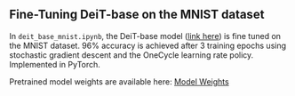 ## Fine-Tuning DeiT-base on the MNIST dataset

In `deit_base_mnist.ipynb`, the DeiT-base model (<a href="https://github.com/facebookresearch/deit">link here</a>) is fine tuned on the MNIST dataset. 96% accuracy is achieved after 3 training epochs using stochastic gradient descent and the OneCycle learning rate policy. Implemented in PyTorch.

Pretrained model weights are available here: <a href="https://drive.google.com/file/d/1naml5IjrbH7N0YI3zas5nYCYA1CKL18V/view?usp=sharing">Model Weights</a>
